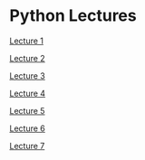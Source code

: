 Python Lectures
===============

[Lecture 1](lec02.md)

[Lecture 2](lec03.md)

[Lecture 3](lec04.md)

[Lecture 4](lec05.md)

[Lecture 5](lec06.md)

[Lecture 6](lec07.md)

[Lecture 7](lec08.md)
